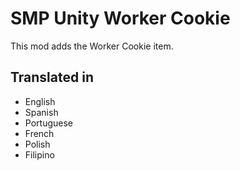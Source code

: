 # SMP Unity Worker Cookie
This mod adds the Worker Cookie item.

## Translated in
- English
- Spanish
- Portuguese
- French
- Polish
- Filipino
